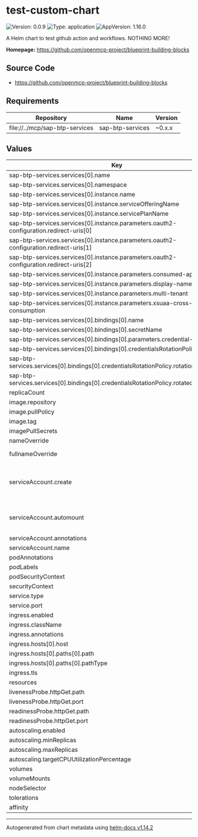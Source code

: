

# test-custom-chart

![Version: 0.0.9](https://img.shields.io/badge/Version-0.0.9-informational?style=flat-square) ![Type: application](https://img.shields.io/badge/Type-application-informational?style=flat-square) ![AppVersion: 1.16.0](https://img.shields.io/badge/AppVersion-1.16.0-informational?style=flat-square)

A Helm chart to test github action and workflows. NOTHING MORE!

**Homepage:** <https://github.com/openmcp-project/blueprint-building-blocks>

## Source Code

* <https://github.com/openmcp-project/blueprint-building-blocks>

## Requirements

| Repository | Name | Version |
|------------|------|---------|
| file://../mcp/sap-btp-services | sap-btp-services | ~0.x.x |

## Values

| Key | Type | Default | Description |
|-----|------|---------|-------------|
| sap-btp-services.services[0].name | string | `"identityApplication"` |  |
| sap-btp-services.services[0].namespace | string | `"default"` |  |
| sap-btp-services.services[0].instance.name | string | `"ketos-op-cluster-ias"` |  |
| sap-btp-services.services[0].instance.serviceOfferingName | string | `"identity"` |  |
| sap-btp-services.services[0].instance.servicePlanName | string | `"application"` |  |
| sap-btp-services.services[0].instance.parameters.oauth2-configuration.redirect-uris[0] | string | `"https://*.../oauth2/callback"` |  |
| sap-btp-services.services[0].instance.parameters.oauth2-configuration.redirect-uris[1] | string | `"https://*.../callback"` |  |
| sap-btp-services.services[0].instance.parameters.oauth2-configuration.redirect-uris[2] | string | `"https://*.../*"` |  |
| sap-btp-services.services[0].instance.parameters.consumed-apis | list | `[]` |  |
| sap-btp-services.services[0].instance.parameters.display-name | string | `""` |  |
| sap-btp-services.services[0].instance.parameters.multi-tenant | bool | `true` |  |
| sap-btp-services.services[0].instance.parameters.xsuaa-cross-consumption | bool | `true` |  |
| sap-btp-services.services[0].bindings[0].name | string | `"ketos-op-cluster-ias"` |  |
| sap-btp-services.services[0].bindings[0].secretName | string | `"btp-ias"` |  |
| sap-btp-services.services[0].bindings[0].parameters.credential-type | string | `"SECRET"` |  |
| sap-btp-services.services[0].bindings[0].credentialsRotationPolicy.enabled | bool | `true` |  |
| sap-btp-services.services[0].bindings[0].credentialsRotationPolicy.rotationFrequency | string | `"480h"` |  |
| sap-btp-services.services[0].bindings[0].credentialsRotationPolicy.rotatedBindingTTL | string | `"2h"` |  |
| replicaCount | int | `1` | replication count |
| image.repository | string | `"nginx"` |  |
| image.pullPolicy | string | `"IfNotPresent"` |  |
| image.tag | string | `""` |  |
| imagePullSecrets | list | `[]` |  |
| nameOverride | string | `""` | name override |
| fullnameOverride | string | `""` | full name override |
| serviceAccount.create | bool | `true` | Specifies whether a service account should be created |
| serviceAccount.automount | bool | `true` | Automatically mount a ServiceAccount's API credentials? |
| serviceAccount.annotations | object | `{}` |  |
| serviceAccount.name | string | `""` |  |
| podAnnotations | object | `{}` |  |
| podLabels | object | `{}` |  |
| podSecurityContext | object | `{}` |  |
| securityContext | object | `{}` |  |
| service.type | string | `"ClusterIP"` |  |
| service.port | int | `80` |  |
| ingress.enabled | bool | `false` |  |
| ingress.className | string | `""` |  |
| ingress.annotations | object | `{}` |  |
| ingress.hosts[0].host | string | `"chart-example.local"` |  |
| ingress.hosts[0].paths[0].path | string | `"/"` |  |
| ingress.hosts[0].paths[0].pathType | string | `"ImplementationSpecific"` |  |
| ingress.tls | list | `[]` |  |
| resources | object | `{}` |  |
| livenessProbe.httpGet.path | string | `"/"` |  |
| livenessProbe.httpGet.port | string | `"http"` |  |
| readinessProbe.httpGet.path | string | `"/"` |  |
| readinessProbe.httpGet.port | string | `"http"` |  |
| autoscaling.enabled | bool | `false` |  |
| autoscaling.minReplicas | int | `1` |  |
| autoscaling.maxReplicas | int | `100` |  |
| autoscaling.targetCPUUtilizationPercentage | int | `80` |  |
| volumes | list | `[]` |  |
| volumeMounts | list | `[]` |  |
| nodeSelector | object | `{}` |  |
| tolerations | list | `[]` |  |
| affinity | object | `{}` |  |

----------------------------------------------
Autogenerated from chart metadata using [helm-docs v1.14.2](https://github.com/norwoodj/helm-docs/releases/v1.14.2)